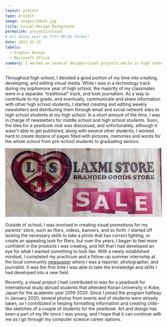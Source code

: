 ```yaml
---
layout: project
type: project
image: images/Idea1.jpg
title: Visual/Design Background
permalink: projects/visual
# All dates must be YYYY-MM-DD format!
date: 2017-12-15
labels:
  - Graphic Design
  - Microsoft Office
summary: I worked on several design/visual projects while in high school, including designing school newsletters, store banners, and interning at a community journal.
---
```


Throughout high school, I devoted a good portion of my time into creating, developing, and editing visual media. While I was in a technology track during my sophomore year of high school, the majority of my classmates were in a separate "traditional" track, and took journalism. As a way to contribute to my grade, and eventually, communicate and share information with other high school students, I started creating and editing weekly newsletters and distributing them through email and social network sites to high school students at my high school. In a short amount of the time, I was in charge of newsletters for middle school and high school students. Soon, the idea for a yearbook club was discussed, and unfortunately, although it wasn't able to get published, along with several other students, I worked hard to create dozens of pages filled with pictures, memories and words for the whole school from pre-school students to graduating seniors.

  <img class="ui image2" src="../images/Idea3.JPG">

Outside of school, I was involved in creating visual promotions for my parents' store, such as fliers, videos, banners, and so forth. I started off lacking the necessary skills to take a photo that has correct lighting, or create an appealing look for fliers, but over the years, I began to feel more confident in the products I was creating, and felt that I had developed an eye for what I wanted something to look like. With a newly established mindset, I completed my practicum and a follow-up summer internship at the local community  <a href="https://marshallislandsjournal.com/">newspaper</a> where I was a reporter, photographer, and journalist. It was the first time I was able to take the knowledge and skills I had developed into a new field.

Recently, a visual project I had contributed to was for a yearbook for international study abroad students that attended Konan University in Kobe, Japan for the academic year 2019-2020. Since I joined the program halfway in January 2020, several photos from events and of students were already taken, so I contributed in helping formatting information and creating chibi-like sketches of a couple of students for the yearbook. Art and design has been a part of my life since I was young, and I hope that it can continue with me as I go through my computer science career options.



